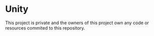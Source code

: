Unity
=====
This project is private and the owners of this project own any code or resources commited to this repository. 
